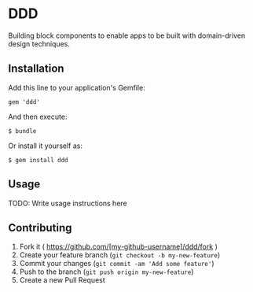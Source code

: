 # DDD

Building block components to enable apps to be built with domain-driven
design techniques.

## Installation

Add this line to your application's Gemfile:

    gem 'ddd'

And then execute:

    $ bundle

Or install it yourself as:

    $ gem install ddd

## Usage

TODO: Write usage instructions here

## Contributing

1. Fork it ( https://github.com/[my-github-username]/ddd/fork )
2. Create your feature branch (`git checkout -b my-new-feature`)
3. Commit your changes (`git commit -am 'Add some feature'`)
4. Push to the branch (`git push origin my-new-feature`)
5. Create a new Pull Request
